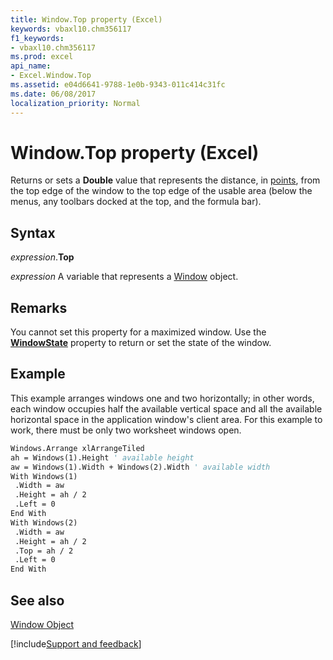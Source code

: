 ```yaml
---
title: Window.Top property (Excel)
keywords: vbaxl10.chm356117
f1_keywords:
- vbaxl10.chm356117
ms.prod: excel
api_name:
- Excel.Window.Top
ms.assetid: e04d6641-9788-1e0b-9343-011c414c31fc
ms.date: 06/08/2017
localization_priority: Normal
---
```



# Window.Top property (Excel)

Returns or sets a  **Double** value that represents the distance, in [points](../language/glossary/vbe-glossary.md#point), from the top edge of the window to the top edge of the usable area (below the menus, any toolbars docked at the top, and the formula bar).


## Syntax

_expression_.**Top**

_expression_ A variable that represents a [Window](Excel.Window.md) object.


## Remarks

You cannot set this property for a maximized window. Use the  **[WindowState](Excel.Window.WindowState.md)** property to return or set the state of the window.


## Example

This example arranges windows one and two horizontally; in other words, each window occupies half the available vertical space and all the available horizontal space in the application window's client area. For this example to work, there must be only two worksheet windows open.


```vb
Windows.Arrange xlArrangeTiled 
ah = Windows(1).Height ' available height 
aw = Windows(1).Width + Windows(2).Width ' available width 
With Windows(1) 
 .Width = aw 
 .Height = ah / 2 
 .Left = 0 
End With 
With Windows(2) 
 .Width = aw 
 .Height = ah / 2 
 .Top = ah / 2 
 .Left = 0 
End With
```


## See also


[Window Object](Excel.Window.md)

[!include[Support and feedback](~/includes/feedback-boilerplate.md)]